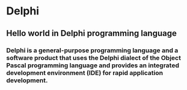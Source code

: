 # Delphi
## Hello world in Delphi programming language

### Delphi is a general-purpose programming language and a software product that uses the Delphi dialect of the Object Pascal programming language and provides an integrated development environment (IDE) for rapid application development.